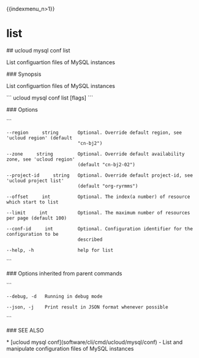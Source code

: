 {{indexmenu_n>1}}

# list

\#\# ucloud mysql conf list

List configuartion files of MySQL instances

\#\#\# Synopsis

List configuartion files of MySQL instances

\`\`\` ucloud mysql conf list \[flags\] \`\`\`

\#\#\# Options

\`\`\`

``` 
--region     string       Optional. Override default region, see 'ucloud region' (default
                          "cn-bj2") 
```

``` 
--zone     string         Optional. Override default availability zone, see 'ucloud region'
                          (default "cn-bj2-02") 
```

``` 
--project-id     string   Optional. Override default project-id, see 'ucloud project list'
                          (default "org-ryrmms") 
```

``` 
--offset     int          Optional. The index(a number) of resource which start to list 
```

``` 
--limit     int           Optional. The maximum number of resources per page (default 100) 
```

``` 
--conf-id     int         Optional. Configuration identifier for the configuration to be
                          described 
```

``` 
--help, -h                help for list 
```

\`\`\`

\#\#\# Options inherited from parent commands

\`\`\`

``` 
--debug, -d   Running in debug mode 
```

``` 
--json, -j    Print result in JSON format whenever possible 
```

\`\`\`

\#\#\# SEE ALSO

\* \[ucloud mysql conf\](software/cli/cmd/ucloud/mysql/conf) - List and
manipulate configuration files of MySQL instances

